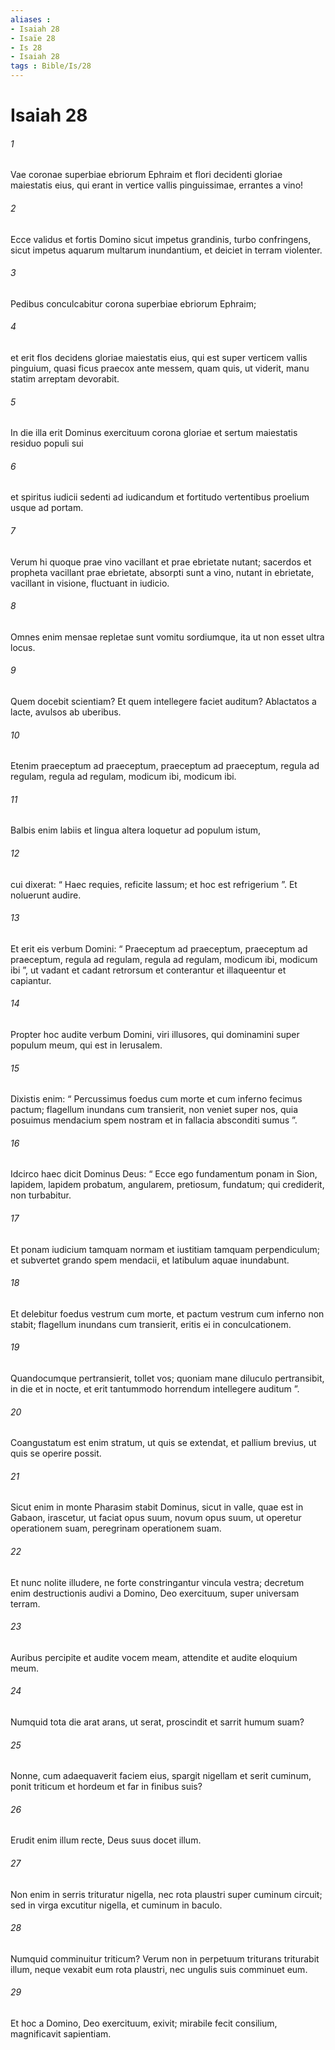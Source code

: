 ```yaml
---
aliases : 
- Isaiah 28
- Isaïe 28
- Is 28
- Isaiah 28
tags : Bible/Is/28
---
```


# Isaiah 28

###### 1
Vae coronae superbiae ebriorum Ephraim et flori decidenti gloriae maiestatis eius, qui erant in vertice vallis pinguissimae, errantes a vino!
###### 2
Ecce validus et fortis Domino sicut impetus grandinis, turbo confringens, sicut impetus aquarum multarum inundantium, et deiciet in terram violenter.
###### 3
Pedibus conculcabitur corona superbiae ebriorum Ephraim;
###### 4
et erit flos decidens gloriae maiestatis eius, qui est super verticem vallis pinguium, quasi ficus praecox ante messem, quam quis, ut viderit, manu statim arreptam devorabit.
###### 5
In die illa erit Dominus exercituum corona gloriae et sertum maiestatis residuo populi sui
###### 6
et spiritus iudicii sedenti ad iudicandum et fortitudo vertentibus proelium usque ad portam.
###### 7
Verum hi quoque prae vino vacillant et prae ebrietate nutant; sacerdos et propheta vacillant prae ebrietate, absorpti sunt a vino, nutant in ebrietate, vacillant in visione, fluctuant in iudicio.
###### 8
Omnes enim mensae repletae sunt vomitu sordiumque, ita ut non esset ultra locus.
###### 9
Quem docebit scientiam? Et quem intellegere faciet auditum? Ablactatos a lacte, avulsos ab uberibus.
###### 10
Etenim praeceptum ad praeceptum, praeceptum ad praeceptum, regula ad regulam, regula ad regulam, modicum ibi, modicum ibi.
###### 11
Balbis enim labiis et lingua altera loquetur ad populum istum,
###### 12
cui dixerat: “ Haec requies, reficite lassum; et hoc est refrigerium ”. Et noluerunt audire.
###### 13
Et erit eis verbum Domini: “ Praeceptum ad praeceptum, praeceptum ad praeceptum, regula ad regulam, regula ad regulam, modicum ibi, modicum ibi ”, ut vadant et cadant retrorsum et conterantur et illaqueentur et capiantur.
###### 14
Propter hoc audite verbum Domini, viri illusores, qui dominamini super populum meum, qui est in Ierusalem.
###### 15
Dixistis enim: “ Percussimus foedus cum morte et cum inferno fecimus pactum; flagellum inundans cum transierit, non veniet super nos, quia posuimus mendacium spem nostram et in fallacia absconditi sumus ”.
###### 16
Idcirco haec dicit Dominus Deus: “ Ecce ego fundamentum ponam in Sion, lapidem, lapidem probatum, angularem, pretiosum, fundatum; qui crediderit, non turbabitur.
###### 17
Et ponam iudicium tamquam normam et iustitiam tamquam perpendiculum; et subvertet grando spem mendacii, et latibulum aquae inundabunt.
###### 18
Et delebitur foedus vestrum cum morte, et pactum vestrum cum inferno non stabit; flagellum inundans cum transierit, eritis ei in conculcationem.
###### 19
Quandocumque pertransierit, tollet vos; quoniam mane diluculo pertransibit, in die et in nocte, et erit tantummodo horrendum intellegere auditum ”.
###### 20
Coangustatum est enim stratum, ut quis se extendat, et pallium brevius, ut quis se operire possit.
###### 21
Sicut enim in monte Pharasim stabit Dominus, sicut in valle, quae est in Gabaon, irascetur, ut faciat opus suum, novum opus suum, ut operetur operationem suam, peregrinam operationem suam.
###### 22
Et nunc nolite illudere, ne forte constringantur vincula vestra; decretum enim destructionis audivi a Domino, Deo exercituum, super universam terram.
###### 23
Auribus percipite et audite vocem meam, attendite et audite eloquium meum.
###### 24
Numquid tota die arat arans, ut serat, proscindit et sarrit humum suam?
###### 25
Nonne, cum adaequaverit faciem eius, spargit nigellam et serit cuminum, ponit triticum et hordeum et far in finibus suis?
###### 26
Erudit enim illum recte, Deus suus docet illum.
###### 27
Non enim in serris trituratur nigella, nec rota plaustri super cuminum circuit; sed in virga excutitur nigella, et cuminum in baculo.
###### 28
Numquid comminuitur triticum? Verum non in perpetuum triturans triturabit illum, neque vexabit eum rota plaustri, nec ungulis suis comminuet eum.
###### 29
Et hoc a Domino, Deo exercituum, exivit; mirabile fecit consilium, magnificavit sapientiam.
